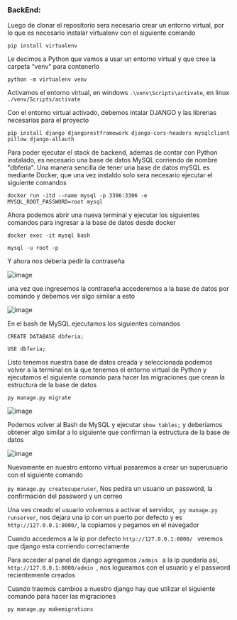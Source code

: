 
### BackEnd:


Luego de clonar el repositorio sera necesario crear un entorno virtual, por lo que es necesario instalar virtualenv con el siguiente comando

```
pip install virtualenv
```
Le decimos a Python que vamos a usar un entorno virtual y que cree la carpeta “venv“ para contenerlo
```
python -m virtualenv venv
```
Activamos el entorno virtual, en windows ```.\venv\Scripts\activate```, en linux ```./venv/Scripts/activate```

Con el entorno virtual activado, debemos intalar DJANGO y las librerias necesarias para el proyecto
```
pip install django djangorestframework django-cors-headers mysqlclient pillow django-allauth
```

Para poder ejecutar el stack de backend, ademas de contar con Python instalado, es necesario una base de datos MySQL corriendo de nombre "dbferia". Una manera sencilla de tener una base de datos mySQL es mediante Docker, que una vez instaldo solo sera necesario ejecutar el siguiente comandos

```
docker run -itd --name mysql -p 3306:3306 -e MYSQL_ROOT_PASSWORD=root mysql
```

Ahora podemos abrir una nueva terminal y ejecutar los siguientes comandos para ingresar a la base de datos desde docker
```
docker exec -it mysql bash
```
```
mysql -u root -p 
```
Y ahora nos deberia pedir la contraseña

![image](https://user-images.githubusercontent.com/85143329/234152149-9a2936c8-60d0-4cdf-8436-f37915052e4c.png)

una vez que ingresemos la contraseña accederemos a la base de datos por comando y debemos ver algo similar a esto 

![image](https://user-images.githubusercontent.com/85143329/234152449-479781cf-98ca-4f7b-b9ca-abb8be681020.png)

En el bash de MySQL ejecutamos los siguientes comandos
```
CREATE DATABASE dbferia;
```
```
USE dbferia;
```


Listo tenemos nuestra base de datos creada y seleccionada podemos volver a la terminal en la que tenemos el entorno virtual de Python y ejecutamos el siguiente comando para hacer las migraciones que crean la estructura de la base de datos
```
py manage.py migrate
```
![image](https://user-images.githubusercontent.com/85143329/234153185-17f9d91d-dc76-4646-a7af-70005fa67b79.png)

Podemos volver al Bash de MySQL y ejecutar `show tables;` y deberiamos obtener algo similar a lo siguiente que confirman la estructura de la base de datos

![image](https://user-images.githubusercontent.com/85143329/234153380-fbe92bc0-6d77-43dd-a3d7-ebaf7e6cddf6.png)

Nuevamente en nuestro entorno virtual pasaremos a crear un superusuario con el siguiente comando

```py manage.py createsuperuser```, Nos pedira un usuario un password, la confirmación del password y un correo

Una ves creado el usuario volvemos a activar el servidor, ``` py manage.py runserver```, nos dejara una ip con un puerto por defecto y es  ```http://127.0.0.1:8000/```, la copiamos y pegamos en el navegador

Cuando accedemos a la ip por defecto ```http://127.0.0.1:8000/ ``` veremos que django esta corriendo correctamente

Para acceder al panel de django agregamos  ```/admin ``` a la ip quedaria así,  ```http://127.0.0.1:8000/admin ```, nos logueamos con el usuario y el password recientemente creados

Cuando traemos cambios a nuestro django hay que utilizar el siguiente comando para hacer las migraciones
```
py manage.py makemigrations
```





